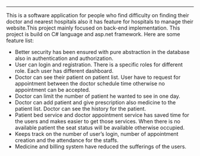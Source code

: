 ***
This is a software application for people who find difficulty on finding their doctor and nearest hospitals also it has feature for hospitals to manage their website.This project mainly focused on back-end implementation. This project is build on C# language and asp.net framework. 
Here are some feature list:
* Better security has been ensured with pure abstraction in the database also in authentication and authorization.
* User can login and registration. There is a specific roles for different role. Each user has different dashboard.
* Doctor can see their patient on patient list. User have to request for appointment between the doctor schedule time otherwise no appointment can be accepted.
* Doctor can limit the number of patient he wanted to see in one day.
* Doctor can add patient and give prescription also medicine to the patient list. Doctor can see the history for the patient.
* Patient bed service and doctor appointment service has saved time for the users and makes easier to get those services. When there is no available patient the seat status will be available otherwise occupied.
* Keeps track on the number of user’s login, number of appointment creation and the attendance for the staffs. 
* Medicine and billing system have reduced the sufferings of the users. 

